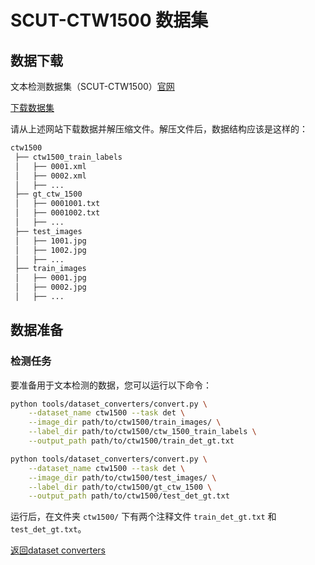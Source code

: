 # SCUT-CTW1500 数据集

## 数据下载
文本检测数据集（SCUT-CTW1500）[官网](https://github.com/Yuliang-Liu/Curve-Text-Detector)

[下载数据集](https://github.com/Yuliang-Liu/Curve-Text-Detector)

请从上述网站下载数据并解压缩文件。解压文件后，数据结构应该是这样的：

```txt
ctw1500
 ├── ctw1500_train_labels
 │   ├── 0001.xml
 │   ├── 0002.xml
 │   ├── ...
 ├── gt_ctw_1500
 │   ├── 0001001.txt
 │   ├── 0001002.txt
 │   ├── ...
 ├── test_images
 │   ├── 1001.jpg
 │   ├── 1002.jpg
 │   ├── ...
 ├── train_images
 │   ├── 0001.jpg
 │   ├── 0002.jpg
 │   ├── ...
```

## 数据准备

### 检测任务

要准备用于文本检测的数据，您可以运行以下命令：

```bash
python tools/dataset_converters/convert.py \
    --dataset_name ctw1500 --task det \
    --image_dir path/to/ctw1500/train_images/ \
    --label_dir path/to/ctw1500/ctw_1500_train_labels \
    --output_path path/to/ctw1500/train_det_gt.txt
```
```bash
python tools/dataset_converters/convert.py \
    --dataset_name ctw1500 --task det \
    --image_dir path/to/ctw1500/test_images/ \
    --label_dir path/to/ctw1500/gt_ctw_1500 \
    --output_path path/to/ctw1500/test_det_gt.txt
```

运行后，在文件夹 `ctw1500/` 下有两个注释文件 `train_det_gt.txt` 和 `test_det_gt.txt`。

[返回dataset converters](converters.md)
